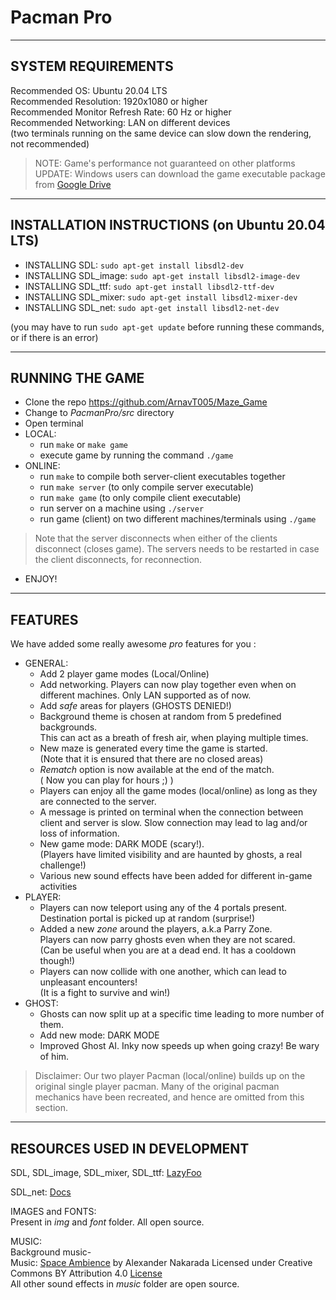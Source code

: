 # Pacman Pro  

---
SYSTEM REQUIREMENTS  
--- 
Recommended OS: Ubuntu 20.04 LTS  
Recommended Resolution: 1920x1080 or higher  
Recommended Monitor Refresh Rate: 60 Hz or higher    
Recommended Networking: LAN on different devices  
(two terminals running on the same device can slow down the rendering, not recommended)  

> NOTE: Game's performance not guaranteed on other platforms  
> UPDATE: Windows users can download the game executable package from [Google Drive](https://drive.google.com/file/d/1xNJ0hRqyz1VAVOEWpzhlx22hdv1K-YKs/view?usp=sharing)  

---
INSTALLATION INSTRUCTIONS (on Ubuntu 20.04 LTS)  
---
- INSTALLING SDL: `sudo apt-get install libsdl2-dev`  
- INSTALLING SDL_image: `sudo apt-get install libsdl2-image-dev`  
- INSTALLING SDL_ttf: `sudo apt-get install libsdl2-ttf-dev`  
- INSTALLING SDL_mixer: `sudo apt-get install libsdl2-mixer-dev`  
- INSTALLING SDL_net: `sudo apt-get install libsdl2-net-dev`  
	
(you may have to run `sudo apt-get update` before running these commands, or if there is an error)  

---
RUNNING THE GAME  
---
- Clone the repo https://github.com/ArnavT005/Maze_Game  
- Change to *PacmanPro/src* directory  
- Open terminal  
- LOCAL:  
  - run `make` or `make game`  
  - execute game by running the command `./game`  
- ONLINE:  
  - run `make` to compile both server-client executables together  
  - run `make server` (to only compile server executable)
  - run `make game` (to only compile client executable)
  - run server on a machine using `./server`  
  - run game (client) on two different machines/terminals using `./game`  
> Note that the server disconnects when either of the clients disconnect (closes game). The servers needs to be restarted in case the client disconnects, for reconnection. 
- ENJOY!  

---
FEATURES
---
We have added some really awesome *pro* features for you :  

- GENERAL:  
	- Add 2 player game modes (Local/Online)  
	- Add networking. Players can now play together even when on different machines. Only LAN supported as of now.
	- Add *safe* areas for players (GHOSTS DENIED!)  
	- Background theme is chosen at random from 5 predefined backgrounds.  
	  This can act as a breath of fresh air, when playing multiple times.  
	- New maze is generated every time the game is started.  
	  (Note that it is ensured that there are no closed areas)  
	- *Rematch* option is now available at the end of the match.  
	  ( Now you can play for hours ;) )  
	- Players can enjoy all the game modes (local/online) as long as they are connected to the server.  
	- A message is printed on terminal when the connection between client and server is slow. Slow connection may lead to lag and/or loss of information.
	- New game mode: DARK MODE (scary!).  
	  (Players have limited visibility and are haunted by ghosts, a real challenge!)  
	- Various new sound effects have been added for different in-game activities  
- PLAYER:  
	- Players can now teleport using any of the 4 portals present.  
	  Destination portal is picked up at random (surprise!)  
	- Added a new *zone* around the players, a.k.a Parry Zone.  
	  Players can now parry ghosts even when they are not scared.  
	  (Can be useful when you are at a dead end. It has a cooldown though!)  
	- Players can now collide with one another, which can lead to unpleasant encounters!  
	  (It is a fight to survive and win!)  
- GHOST:  
	- Ghosts can now split up at a specific time leading to more number of them.  
	- Add new mode: DARK MODE  
	- Improved Ghost AI. Inky now speeds up when going crazy! Be wary of him.  

> Disclaimer: Our two player Pacman (local/online) builds up on the original single player pacman. Many of the original pacman mechanics have been recreated, and hence are omitted from this section. 

---
RESOURCES USED IN DEVELOPMENT   
---
SDL, SDL_image, SDL_mixer, SDL_ttf: [LazyFoo](https://lazyfoo.net/tutorials/SDL/index.php)  

SDL_net: [Docs](https://www.libsdl.org/projects/SDL_net/docs/SDL_net.pdf)  

IMAGES and FONTS:  
Present in *img* and *font* folder. All open source.  

MUSIC:  
Background music-  
Music: [Space Ambience](https://serpentsoundstudios.com) by Alexander Nakarada 
Licensed under Creative Commons BY Attribution 4.0 [License](https://creativecommons.org/licenses/by/4.0/)  
All other sound effects in *music* folder are open source.



